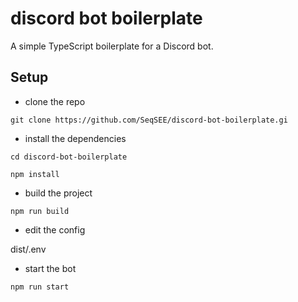 # discord bot boilerplate

A simple TypeScript boilerplate for a Discord bot.

## Setup

- clone the repo

```
git clone https://github.com/SeqSEE/discord-bot-boilerplate.gi
```

- install the dependencies

```
cd discord-bot-boilerplate
```

```
npm install
```

- build the project

```
npm run build
```

- edit the config

dist/.env

- start the bot

```
npm run start
```
